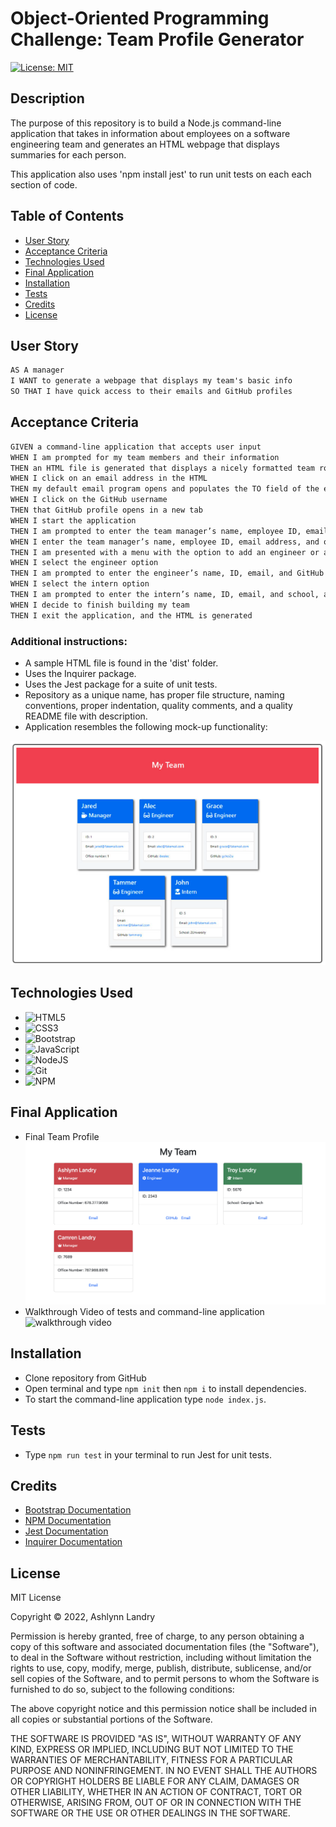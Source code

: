 # Object-Oriented Programming Challenge: Team Profile Generator 

[![License: MIT](https://img.shields.io/badge/License-MIT-yellow.svg)](https://opensource.org/licenses/MIT)

## Description
The purpose of this repository is to build a Node.js command-line application that takes in information about employees on a software engineering team and generates an HTML webpage that displays summaries for each person.

This application also uses 'npm install jest' to run unit tests on each each section of code.

## Table of Contents 
- [User Story](#user-story)
- [Acceptance Criteria](#acceptance-criteria)
- [Technologies Used](#technologies-used)
- [Final Application](#final-application)
- [Installation](#installation)
- [Tests](#tests)
- [Credits](#credits)
- [License](#license)

## User Story
```md
AS A manager
I WANT to generate a webpage that displays my team's basic info
SO THAT I have quick access to their emails and GitHub profiles
```

## Acceptance Criteria
```md
GIVEN a command-line application that accepts user input
WHEN I am prompted for my team members and their information
THEN an HTML file is generated that displays a nicely formatted team roster based on user input
WHEN I click on an email address in the HTML
THEN my default email program opens and populates the TO field of the email with the address
WHEN I click on the GitHub username
THEN that GitHub profile opens in a new tab
WHEN I start the application
THEN I am prompted to enter the team manager’s name, employee ID, email address, and office number
WHEN I enter the team manager’s name, employee ID, email address, and office number
THEN I am presented with a menu with the option to add an engineer or an intern or to finish building my team
WHEN I select the engineer option
THEN I am prompted to enter the engineer’s name, ID, email, and GitHub username, and I am taken back to the menu
WHEN I select the intern option
THEN I am prompted to enter the intern’s name, ID, email, and school, and I am taken back to the menu
WHEN I decide to finish building my team
THEN I exit the application, and the HTML is generated
```

### Additional instructions:
* A sample HTML file is found in the 'dist' folder.
* Uses the Inquirer package.
* Uses the Jest package for a suite of unit tests.
* Repository as a unique name, has proper file structure, naming conventions, proper indentation, quality comments, and a quality README file with description.
* Application resembles the following mock-up functionality: 

![screenshot of mock-up](/assets/images/mockup.png)

## Technologies Used
* ![HTML5](https://img.shields.io/badge/html5-%23E34F26.svg?style=for-the-badge&logo=html5&logoColor=white)
* ![CSS3](https://img.shields.io/badge/css3-%231572B6.svg?style=for-the-badge&logo=css3&logoColor=white)
* ![Bootstrap](https://img.shields.io/badge/bootstrap-%23563D7C.svg?style=for-the-badge&logo=bootstrap&logoColor=white)
* ![JavaScript](https://img.shields.io/badge/javascript-%23323330.svg?style=for-the-badge&logo=javascript&logoColor=%23F7DF1E)
* ![NodeJS](https://img.shields.io/badge/node.js-6DA55F?style=for-the-badge&logo=node.js&logoColor=white)
* ![Git](https://img.shields.io/badge/git-%23F05033.svg?style=for-the-badge&logo=git&logoColor=white)
* ![NPM](https://img.shields.io/badge/NPM-%23000000.svg?style=for-the-badge&logo=npm&logoColor=white)

## Final Application
* Final Team Profile
![screenshot of team profile html](./assets/images/final%20project.png)
* Walkthrough Video of tests and command-line application
![walkthrough video]()

## Installation
* Clone repository from GitHub 
* Open terminal and type `npm init` then `npm i` to install dependencies.
* To start the command-line application type `node index.js`. 

## Tests
* Type `npm run test` in your terminal to run Jest for unit tests.

## Credits
* [Bootstrap Documentation](!https://getbootstrap.com/docs/5.2/getting-started/introduction/)
* [NPM Documentation](!https://www.npmjs.com/)
* [Jest Documentation](!https://jestjs.io/docs/getting-started)
* [Inquirer Documentation](!https://www.npmjs.com/package/inquirer)

 ## License 
MIT License

Copyright © 2022, Ashlynn Landry

Permission is hereby granted, free of charge, to any person obtaining a copy
of this software and associated documentation files (the "Software"), to deal
in the Software without restriction, including without limitation the rights
to use, copy, modify, merge, publish, distribute, sublicense, and/or sell
copies of the Software, and to permit persons to whom the Software is
furnished to do so, subject to the following conditions:

The above copyright notice and this permission notice shall be included in all
copies or substantial portions of the Software.

THE SOFTWARE IS PROVIDED "AS IS", WITHOUT WARRANTY OF ANY KIND, EXPRESS OR
IMPLIED, INCLUDING BUT NOT LIMITED TO THE WARRANTIES OF MERCHANTABILITY,
FITNESS FOR A PARTICULAR PURPOSE AND NONINFRINGEMENT. IN NO EVENT SHALL THE
AUTHORS OR COPYRIGHT HOLDERS BE LIABLE FOR ANY CLAIM, DAMAGES OR OTHER
LIABILITY, WHETHER IN AN ACTION OF CONTRACT, TORT OR OTHERWISE, ARISING FROM,
OUT OF OR IN CONNECTION WITH THE SOFTWARE OR THE USE OR OTHER DEALINGS IN THE
SOFTWARE.
